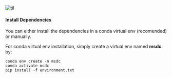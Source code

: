 ![til](.msdc.gif)

#### Install Dependencies

You can either install the dependencies in a conda virtual env (recomended) or manually. 

For conda virtual env installation, simply create a virtual env named **msdc** by:

```
conda env create -n msdc
conda activate msdc
pip install -f environment.txt
```
